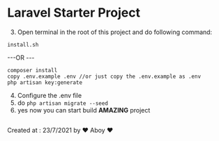 # Laravel Starter Project
3. Open terminal in the root of this project and do following command:
~~~
install.sh
~~~
---OR ---
~~~
composer install
copy .env.example .env //or just copy the .env.example as .env
php artisan key:generate
~~~
4. Configure the .env file
5. do `php artisan migrate --seed`
6. yes now you can start build **AMAZING** project
##
Created at : 23/7/2021 by ❤ Aboy ❤

